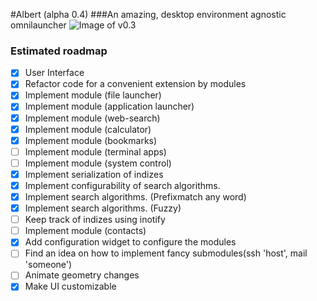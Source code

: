 #Albert (alpha 0.4) 
###An amazing, desktop environment agnostic omnilauncher
![Image of v0.3](https://raw.githubusercontent.com/ManuelSchneid3r/albert/master/pictures/v0.3.gif)

### Estimated roadmap
 - [x] User Interface
 - [x] Refactor code for a convenient extension by modules
 - [x] Implement module (file launcher)
 - [x] Implement module (application launcher)
 - [x] Implement module (web-search)
 - [x] Implement module (calculator)
 - [x] Implement module (bookmarks)
 - [ ] Implement module (terminal apps)
 - [ ] Implement module (system control)
 - [x] Implement serialization of indizes
 - [x] Implement configurability of search algorithms.
 - [x] Implement search algorithms. (Prefixmatch any word)
 - [x] Implement search algorithms. (Fuzzy)
 - [ ] Keep track of indizes using inotify
 - [ ] Implement module (contacts)
 - [x] Add configuration widget to configure the modules
 - [ ] Find an idea on how to implement fancy submodules(ssh 'host', mail 'someone')
 - [ ] Animate geometry changes
 - [x] Make UI customizable
